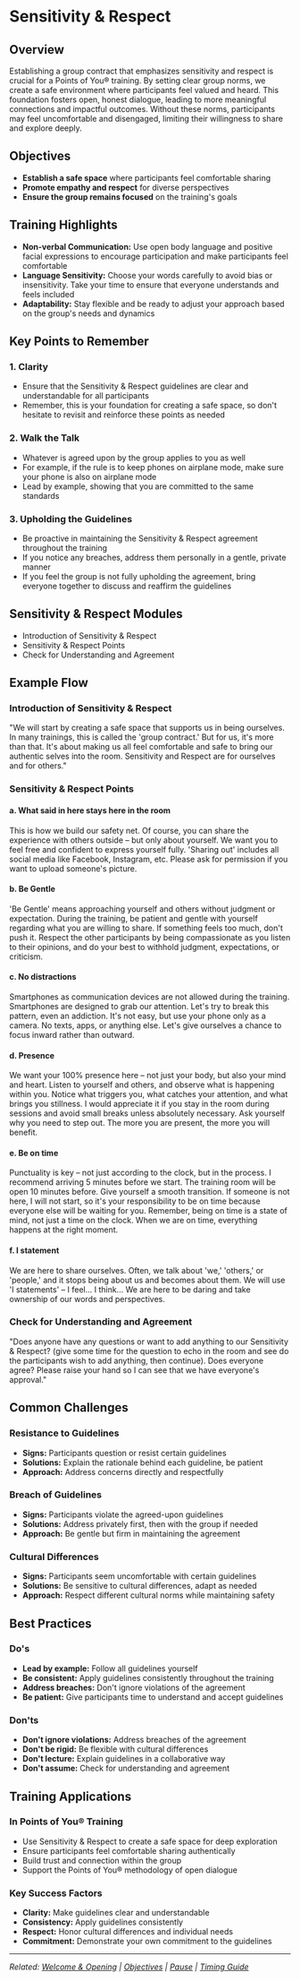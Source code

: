 # Sensitivity & Respect

## Overview

Establishing a group contract that emphasizes sensitivity and respect is crucial for a Points of You® training. By setting clear group norms, we create a safe environment where participants feel valued and heard. This foundation fosters open, honest dialogue, leading to more meaningful connections and impactful outcomes. Without these norms, participants may feel uncomfortable and disengaged, limiting their willingness to share and explore deeply.

## Objectives

- **Establish a safe space** where participants feel comfortable sharing
- **Promote empathy and respect** for diverse perspectives
- **Ensure the group remains focused** on the training's goals

## Training Highlights

- **Non-verbal Communication:** Use open body language and positive facial expressions to encourage participation and make participants feel comfortable
- **Language Sensitivity:** Choose your words carefully to avoid bias or insensitivity. Take your time to ensure that everyone understands and feels included
- **Adaptability:** Stay flexible and be ready to adjust your approach based on the group's needs and dynamics

## Key Points to Remember

### 1. Clarity
- Ensure that the Sensitivity & Respect guidelines are clear and understandable for all participants
- Remember, this is your foundation for creating a safe space, so don't hesitate to revisit and reinforce these points as needed

### 2. Walk the Talk
- Whatever is agreed upon by the group applies to you as well
- For example, if the rule is to keep phones on airplane mode, make sure your phone is also on airplane mode
- Lead by example, showing that you are committed to the same standards

### 3. Upholding the Guidelines
- Be proactive in maintaining the Sensitivity & Respect agreement throughout the training
- If you notice any breaches, address them personally in a gentle, private manner
- If you feel the group is not fully upholding the agreement, bring everyone together to discuss and reaffirm the guidelines

## Sensitivity & Respect Modules

- Introduction of Sensitivity & Respect
- Sensitivity & Respect Points
- Check for Understanding and Agreement

## Example Flow

### Introduction of Sensitivity & Respect
"We will start by creating a safe space that supports us in being ourselves. In many trainings, this is called the 'group contract.' But for us, it's more than that. It's about making us all feel comfortable and safe to bring our authentic selves into the room. Sensitivity and Respect are for ourselves and for others."

### Sensitivity & Respect Points

#### a. What said in here stays here in the room
This is how we build our safety net. Of course, you can share the experience with others outside – but only about yourself. We want you to feel free and confident to express yourself fully. 'Sharing out' includes all social media like Facebook, Instagram, etc. Please ask for permission if you want to upload someone's picture.

#### b. Be Gentle
'Be Gentle' means approaching yourself and others without judgment or expectation. During the training, be patient and gentle with yourself regarding what you are willing to share. If something feels too much, don't push it. Respect the other participants by being compassionate as you listen to their opinions, and do your best to withhold judgment, expectations, or criticism.

#### c. No distractions
Smartphones as communication devices are not allowed during the training. Smartphones are designed to grab our attention. Let's try to break this pattern, even an addiction. It's not easy, but use your phone only as a camera. No texts, apps, or anything else. Let's give ourselves a chance to focus inward rather than outward.

#### d. Presence
We want your 100% presence here – not just your body, but also your mind and heart. Listen to yourself and others, and observe what is happening within you. Notice what triggers you, what catches your attention, and what brings you stillness. I would appreciate it if you stay in the room during sessions and avoid small breaks unless absolutely necessary. Ask yourself why you need to step out. The more you are present, the more you will benefit.

#### e. Be on time
Punctuality is key – not just according to the clock, but in the process. I recommend arriving 5 minutes before we start. The training room will be open 10 minutes before. Give yourself a smooth transition. If someone is not here, I will not start, so it's your responsibility to be on time because everyone else will be waiting for you. Remember, being on time is a state of mind, not just a time on the clock. When we are on time, everything happens at the right moment.

#### f. I statement
We are here to share ourselves. Often, we talk about 'we,' 'others,' or 'people,' and it stops being about us and becomes about them. We will use 'I statements' – I feel... I think... We are here to be daring and take ownership of our words and perspectives.

### Check for Understanding and Agreement
"Does anyone have any questions or want to add anything to our Sensitivity & Respect? (give some time for the question to echo in the room and see do the participants wish to add anything, then continue). Does everyone agree? Please raise your hand so I can see that we have everyone's approval."

## Common Challenges

### Resistance to Guidelines
- **Signs:** Participants question or resist certain guidelines
- **Solutions:** Explain the rationale behind each guideline, be patient
- **Approach:** Address concerns directly and respectfully

### Breach of Guidelines
- **Signs:** Participants violate the agreed-upon guidelines
- **Solutions:** Address privately first, then with the group if needed
- **Approach:** Be gentle but firm in maintaining the agreement

### Cultural Differences
- **Signs:** Participants seem uncomfortable with certain guidelines
- **Solutions:** Be sensitive to cultural differences, adapt as needed
- **Approach:** Respect different cultural norms while maintaining safety

## Best Practices

### Do's
- **Lead by example:** Follow all guidelines yourself
- **Be consistent:** Apply guidelines consistently throughout the training
- **Address breaches:** Don't ignore violations of the agreement
- **Be patient:** Give participants time to understand and accept guidelines

### Don'ts
- **Don't ignore violations:** Address breaches of the agreement
- **Don't be rigid:** Be flexible with cultural differences
- **Don't lecture:** Explain guidelines in a collaborative way
- **Don't assume:** Check for understanding and agreement

## Training Applications

### In Points of You® Training
- Use Sensitivity & Respect to create a safe space for deep exploration
- Ensure participants feel comfortable sharing authentically
- Build trust and connection within the group
- Support the Points of You® methodology of open dialogue

### Key Success Factors
- **Clarity:** Make guidelines clear and understandable
- **Consistency:** Apply guidelines consistently
- **Respect:** Honor cultural differences and individual needs
- **Commitment:** Demonstrate your own commitment to the guidelines

---

*Related: [Welcome & Opening](welcome-opening.md) | [Objectives](objectives.md) | [Pause](pause.md) | [Timing Guide](timing-guide.md)*
